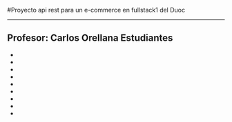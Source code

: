 #Proyecto api rest para un  e-commerce en fullstack1 del Duoc

---

Profesor: Carlos Orellana
Estudiantes
-
-
-
-
-
-
-
-
-
-